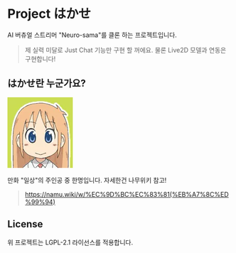 # Project はかせ
AI 버츄얼 스트리머 "Neuro-sama"를 클론 하는 프로젝트입니다.

> 제 실력 미달로 Just Chat 기능만 구현 할 꺼에요. 물론 Live2D 모델과 연동은 구현합니다!

## はかせ란 누군가요?
![はかせ](.github/images/profile.png)

만화 "일상"의 주인공 중 한명입니다. 자세한건 나무위키 참고!
> https://namu.wiki/w/%EC%9D%BC%EC%83%81(%EB%A7%8C%ED%99%94)

## License
위 프로젝트는 LGPL-2.1 라이선스를 적용합니다.